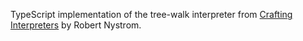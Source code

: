 TypeScript implementation of the tree-walk interpreter from [Crafting Interpreters](https://craftinginterpreters.com) by Robert Nystrom.
